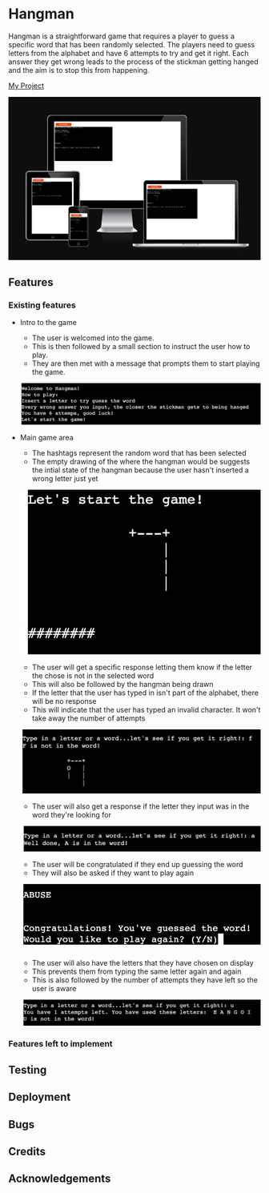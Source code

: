 # Hangman

Hangman is a straightforward game that requires a player to guess a specific word that has been randomly selected. 
 The players need to guess letters from the alphabet and have 6 attempts to try and get it right.
Each answer they get wrong leads to the process of the stickman getting hanged and the aim is to stop
this from happening.

[My Project](https://hangman-pyth-eee58bb863df.herokuapp.com/)

![Responsive Image](./images/responsiveness.png)

## Features

### Existing features

- Intro to the game

    - The user is welcomed into the game. 
    - This is then followed by a small section to instruct the user how to play. 
    - They are then met with a message that prompts them to start playing the game. 

    ![Game intro](./images/game-intro.png)

- Main game area

    - The hashtags represent the random word that has been selected 
    - The empty drawing of the where the hangman would be suggests the intial state of the hangman 
    because the user hasn't inserted a wrong letter just yet

    ![Start game](./images/start-game.png)

    - The user will get a specific response letting them know if the letter the chose is not in the selected word
    - This will also be followed by the hangman being drawn
    - If the letter that the user has typed in isn't part of the alphabet, there will be no response
    - This will indicate that the user has typed an invalid character. It won't take away the number of attempts
    
    ![Wrong answer](./images/wrong.png)

    - The user will also get a response if the letter they input was in the word they're looking for

    ![Right letter](./images/reply-game.png)

    - The user will be congratulated if they end up guessing the word
    - They will also be asked if they want to play again

    ![Congratulations](./images/right.png)

    - The user will also have the letters that they have chosen on display
    - This prevents them from typing the same letter again and again
    - This is also followed by the number of attempts they have left so the user is aware

    ![Attempts](./images/attempt.png)

### Features left to implement

## Testing

## Deployment

## Bugs

## Credits

## Acknowledgements